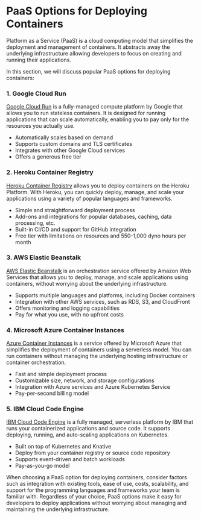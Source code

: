 # PaaS Options for Deploying Containers

Platform as a Service (PaaS) is a cloud computing model that simplifies the deployment and management of containers. It abstracts away the underlying infrastructure allowing developers to focus on creating and running their applications.

In this section, we will discuss popular PaaS options for deploying containers:

### 1. Google Cloud Run

[Google Cloud Run](https://cloud.google.com/run) is a fully-managed compute platform by Google that allows you to run stateless containers. It is designed for running applications that can scale automatically, enabling you to pay only for the resources you actually use.

- Automatically scales based on demand
- Supports custom domains and TLS certificates
- Integrates with other Google Cloud services
- Offers a generous free tier

### 2. Heroku Container Registry

[Heroku Container Registry](https://devcenter.heroku.com/articles/container-registry-and-runtime) allows you to deploy containers on the Heroku Platform. With Heroku, you can quickly deploy, manage, and scale your applications using a variety of popular languages and frameworks.

- Simple and straightforward deployment process
- Add-ons and integrations for popular databases, caching, data processing, etc.
- Built-in CI/CD and support for GitHub integration
- Free tier with limitations on resources and 550-1,000 dyno hours per month

### 3. AWS Elastic Beanstalk

[AWS Elastic Beanstalk](https://aws.amazon.com/elasticbeanstalk/) is an orchestration service offered by Amazon Web Services that allows you to deploy, manage, and scale applications using containers, without worrying about the underlying infrastructure.

- Supports multiple languages and platforms, including Docker containers
- Integration with other AWS services, such as RDS, S3, and CloudFront
- Offers monitoring and logging capabilities
- Pay for what you use, with no upfront costs

### 4. Microsoft Azure Container Instances

[Azure Container Instances](https://azure.microsoft.com/en-us/services/container-instances/) is a service offered by Microsoft Azure that simplifies the deployment of containers using a serverless model. You can run containers without managing the underlying hosting infrastructure or container orchestration.

- Fast and simple deployment process
- Customizable size, network, and storage configurations
- Integration with Azure services and Azure Kubernetes Service
- Pay-per-second billing model

### 5. IBM Cloud Code Engine

[IBM Cloud Code Engine](https://www.ibm.com/cloud/code-engine) is a fully managed, serverless platform by IBM that runs your containerized applications and source code. It supports deploying, running, and auto-scaling applications on Kubernetes.

- Built on top of Kubernetes and Knative
- Deploy from your container registry or source code repository
- Supports event-driven and batch workloads
- Pay-as-you-go model

When choosing a PaaS option for deploying containers, consider factors such as integration with existing tools, ease of use, costs, scalability, and support for the programming languages and frameworks your team is familiar with. Regardless of your choice, PaaS options make it easy for developers to deploy applications without worrying about managing and maintaining the underlying infrastructure.